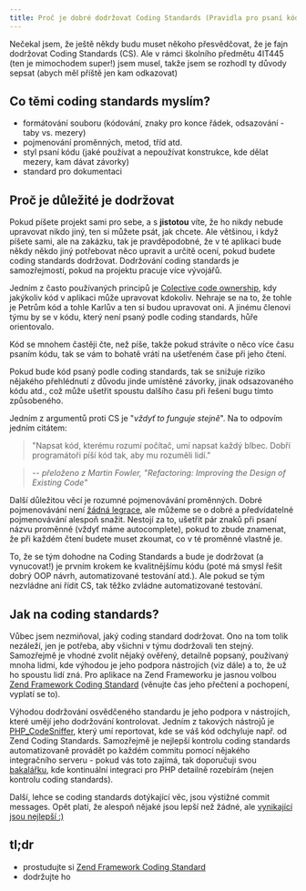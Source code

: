 ```yaml
---
title: Proč je dobré dodržovat Coding Standards (Pravidla pro psaní kódu)?
---
```


Nečekal jsem, že ještě někdy budu muset někoho přesvědčovat, že je fajn dodržovat Coding Standards (CS). Ale v rámci školního předmětu 4IT445 (ten je mimochodem super!) jsem musel, takže jsem se rozhodl ty důvody sepsat (abych měl příště jen kam odkazovat)

Co těmi coding standards myslím?
--------------------------------
- formátování souboru (kódování, znaky pro konce řádek, odsazování - taby vs. mezery)
- pojmenování proměnných, metod, tříd atd.
- styl psaní kódu (jaké používat a nepoužívat konstrukce, kde dělat mezery, kam dávat závorky)
- standard pro dokumentaci

Proč je důležité je dodržovat
--------------------------------
Pokud píšete projekt sami pro sebe, a s **jistotou** víte, že ho nikdy nebude upravovat nikdo jiný, ten si můžete psát, jak chcete. Ale většinou, i když píšete sami, ale na zakázku, tak je pravděpodobné, že v té aplikaci bude někdy někdo jiný potřebovat něco upravit a určitě ocení, pokud budete coding standards dodržovat. Dodržování coding standards je samozřejmostí, pokud na projektu pracuje více vývojářů.

Jedním z často používaných principů je [Colective code ownership](http://www.extremeprogramming.org/rules/collective.html), kdy jakýkoliv kód v aplikaci může upravovat kdokoliv. Nehraje se na to, že tohle je Petrům kód a tohle Karlův a ten si budou upravovat oni. A jinému členovi týmu by se v kódu, který není psaný podle coding standards, hůře orientovalo.

Kód se mnohem častěji čte, než píše, takže pokud strávíte o něco více času psaním kódu, tak se vám to bohatě vrátí na ušetřeném čase při jeho čtení.

Pokud bude kód psaný podle coding standards, tak se snižuje riziko nějakého přehlédnutí z důvodu jinde umístěné závorky, jinak odsazovaného kódu atd., což může ušetřit spoustu dalšího času při řešení bugu tímto způsobeného.

Jedním z argumentů proti CS je "*vždyť to funguje stejně*". Na to odpovím jedním citátem:
> "Napsat kód, kterému rozumí počítač, umí napsat každý blbec. Dobří programátoři píší kód tak, aby mu rozuměli lidí."

> *-- přeloženo z Martin Fowler, "Refactoring: Improving the Design of Existing Code"*

Další důležitou věcí je rozumné pojmenovávání proměnných. Dobré pojmenovávání není [žádná legrace](http://martinfowler.com/bliki/TwoHardThings.html), ale můžeme se o dobré a předvídatelné pojmenovávání alespoň snažit. Nestojí za to, ušetřit pár znaků při psaní názvu proměnné (vždyť máme autocomplete), pokud to zbude znamenat, že při každém čtení budete muset zkoumat, co v té proměnné vlastně je.

To, že se tým dohodne na Coding Standards a bude je dodržovat (a vynucovat!) je prvním krokem ke kvalitnějšímu kódu (poté má smysl řešit dobrý OOP návrh, automatizované testování atd.). Ale pokud se tým nezvládne ani řídit CS, tak těžko zvládne automatizované testování.

Jak na coding standards?
--------------------------------
Vůbec jsem nezmiňoval, jaký coding standard dodržovat. Ono na tom tolik nezáleží, jen je potřeba, aby všichni v týmu dodržovali ten stejný. Samozřejmě je vhodné zvolit nějaký ověřený, detailně popsaný, používaný mnoha lidmi, kde výhodou je jeho podpora nástrojích (viz dále) a to, že už ho spoustu lidí zná. Pro aplikace na Zend Frameworku je jasnou volbou [Zend Framework Coding Standard](http://framework.zend.com/manual/1.12/en/coding-standard.overview.html) (věnujte čas jeho přečtení a pochopení, vyplatí se to).

Výhodou dodržování osvědčeného standardu je jeho podpora v nástrojích, které umějí jeho dodržování kontrolovat. Jedním z takových nástrojů je [PHP_CodeSniffer](http://pear.php.net/package/PHP_CodeSniffer/), který umí reportovat, kde se váš kód odchyluje např. od Zend Coding Standards. Samozřejmě je nejlepší kontrolu coding standards automatizovaně provádět po každém commitu pomocí nějakého integračního serveru - pokud vás toto zajímá, tak doporučuji svou [bakalářku](/bp/), kde kontinuální integraci pro PHP detailně rozebírám (nejen kontrolu coding standards).

Další, lehce se coding standards dotýkající věc, jsou výstižné commit messages. Opět platí, že alespoň nějaké jsou lepší než žádné, ale [vynikající jsou nejlepší :)](https://arialdomartini.wordpress.com/2012/09/03/pre-emptive-commit-comments/)


tl;dr
--------------------------------
- prostudujte si [Zend Framework Coding Standard](https://framework.zend.com/manual/1.12/en/coding-standard.overview.html)
- dodržujte ho
